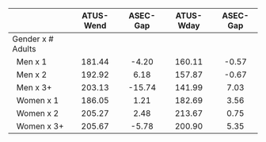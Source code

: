 
|                      |    ATUS-Wend |     ASEC-Gap |    ATUS-Wday |     ASEC-Gap |
| -------------------- | :----------: | :----------: | :----------: | :----------: |
| Gender x # Adults    |              |              |              |              |
| &nbsp;&nbsp;Men x 1  |       181.44 |        -4.20 |       160.11 |        -0.57 |
| &nbsp;&nbsp;Men x 2  |       192.92 |         6.18 |       157.87 |        -0.67 |
| &nbsp;&nbsp;Men x 3+ |       203.13 |       -15.74 |       141.99 |         7.03 |
| &nbsp;&nbsp;Women x 1 |       186.05 |         1.21 |       182.69 |         3.56 |
| &nbsp;&nbsp;Women x 2 |       205.27 |         2.48 |       213.67 |         0.75 |
| &nbsp;&nbsp;Women x 3+ |       205.67 |        -5.78 |       200.90 |         5.35 |

